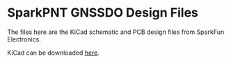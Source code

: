 SparkPNT GNSSDO Design Files
=====================================

The files here are the KiCad schematic and PCB design files from SparkFun Electronics.

KiCad can be downloaded [here](https://www.kicad.org/). 

